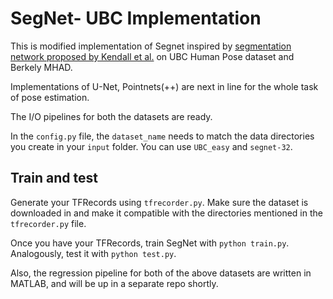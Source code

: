 # SegNet- UBC Implementation
This is modified implementation of Segnet inspired by [segmentation network proposed by Kendall et al.](http://mi.eng.cam.ac.uk/projects/segnet/) on UBC Human Pose dataset and Berkely MHAD.

Implementations of U-Net, Pointnets(++) are next in line for the whole task of pose estimation.

The I/O pipelines for both the datasets are ready.

In the `config.py` file, the `dataset_name` needs to match the data directories you create in your `input` folder. You can use `UBC_easy` and `segnet-32`.

## Train and test
Generate your TFRecords using `tfrecorder.py`. Make sure the dataset is downloaded in and make it compatible with the directories mentioned in the `tfrecorder.py` file.

Once you have your TFRecords, train SegNet with `python train.py`. Analogously, test it with `python test.py`.

Also, the regression pipeline for both of the above datasets are written in MATLAB, and will be up in a separate repo shortly.